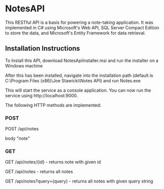 # NotesAPI

This RESTful API is a basis for powering a note-taking application.  It was implemented in C# using Microsoft's Web API, SQL Server Compact Edition to store the data, and Microsoft's Entity Framework for data retrieval.

## Installation Instructions

To Install this API, download NotesApiInstaller.msi and run the installer on a Windows machine

After this has been installed, navigate into the installation path (default is C:\Program Files (x86)\Joe Stawicki\Notes API) and run Notes.exe

This will start the service as a console application.  You can now run the service using http://localhost:9000.

The following HTTP methods are implemented:

### POST

POST /api/notes

body "note"

### GET

GET /api/notes/{id} - returns note with given id

GET /api/notes - returns all notes

GET /api/notes?query={query} - returns all notes with given query string

